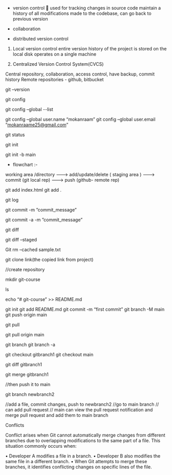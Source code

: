 <!-- GIT and GITHUB -->

-	version control     used for tracking changes in source code maintain a history of all modifications made to the codebase, can go back to previous version

-	collaboration

-	distributed version control

<!-- version control system -->

1.	Local version control
entire version history of the project is stored on the local disk
operates on a single machine

2.	Centralized Version Control System(CVCS)

Central repository, collaboration, access control, have backup, commit history
Remote repositories -  github, bitbucket

<!-- // to verify git is downloaded or not -->
git –version

<!-- // to view config properties -->
git config

<!-- // to view name and mail details -->
git config –global --list

<!-- // need to config username and mail -->
git config –global user.name  “mokanraam”
git config –global user.email  “mokanraame25@gmail.com”

<!-- // to view status -->
git status

<!-- //to initialize git -->
git init

<!-- note: default master branch is created so..create as main for more inclusive and respectful language -->

<!-- // with main branch -->
git init -b main

*  flowchart :-

working area /directory  ---> add/update/delete ( staging area ) ---> commit (git local rep) ---> push (github- remote rep)

<!-- // to track all files in staging area and track untracked files -->

git add index.html
git add .

<!-- // to see log history of commits -->
git log

<!-- // commit- to get tracked by git -->
git commit -m ”commit_message” 

<!-- // skipping the staging area -->
git commit  -a -m ”commit_message”

<!-- //to view changes made -->
git diff

<!-- //to view changes made in staging area -->
git diff –staged
	
<!-- // remove file from git repo -->
Git rm –cached sample.txt

<!-- // to clone a project -->
git clone link(the copied link from project)

//create repository
<!-- //create folder -->
mkdir git-course

<!-- // to view list of files in the folder -->
ls 

<!-- // create a file ,md-mark down -->
echo “# git-course” >> README.md

<!-- //initialize git,add,commit -->
git init
git add README.md
git commit -m “first commit”
git branch -M main
git push origin main

<!-- // to get the changes from rep to local rep -->
git pull

<!-- //get pull changes from main -->
git pull origin main

<!-- // to view all the branches -->
git branch
git branch -a

<!-- //change branch -->
git checkout gitbranch1
git checkout main

<!-- //git check diff from main branch -->
git diff gitbranch1

<!-- //git merge -->
git merge gitbranch1

//then push it to main

<!-- // create new branch -->
git branch newbranch2

//add a file, commit changes, push to newbranch2
//go to main branch
// can add pull request 
// main  can view the pull request notification and merge pull request and add   them to main branch

Conflicts

Conflict arises when Git cannot automatically merge changes from different branches due to overlapping modifications to the same part of a file. This situation commonly occurs when:

•	Developer A modifies a file in a branch.
•	Developer B also modifies the same file in a different branch.
•	When Git attempts to merge these branches, it identifies conflicting changes on specific lines of the file.

